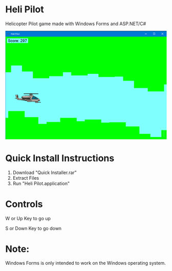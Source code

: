 # Heli Pilot
 Helicopter Pilot game made with Windows Forms and ASP.NET/C#
 
<img src="/Heli Pilot/Resources/Demo.png">

# Quick Install Instructions

1. Download "Quick Installer.rar"
2. Extract Files
3. Run "Heli Pilot.application"

# Controls

W or Up Key to go up

S or Down Key to go down

# Note:
Windows Forms is only intended to work on the Windows operating system.
